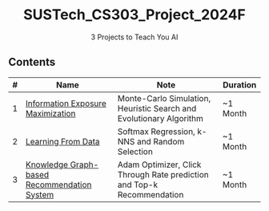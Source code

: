 <div align='center'>

# SUSTech_CS303_Project_2024F

3 Projects to Teach You AI

</div>

## Contents

|  #  |              Name              |                          Note                          |     Duration     |
|:---:|--------------------------------|--------------------------------------------------------|------------------|
|  1  | [Information Exposure Maximization](./Project1_IEMP) | Monte-Carlo Simulation, Heuristic Search and Evolutionary Algorithm | ~1 Month |
|  2  | [Learning From Data](./Project2_LFD)  | Softmax Regression, k-NNS and Random Selection | ~1 Month |
|  3  | [Knowledge Graph-based Recommendation System](./Project3_KGRS) | Adam Optimizer, Click Through Rate prediction and Top-k Recommendation | ~1 Month |


